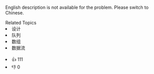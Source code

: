 <p>English description is not available for the problem. Please switch to Chinese.</p>

<div><div>Related Topics</div><div><li>设计</li><li>队列</li><li>数组</li><li>数据流</li></div></div><br><div><li>👍 111</li><li>👎 0</li></div>